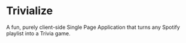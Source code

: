 # Trivialize

A fun, purely client-side Single Page Application that turns any Spotify playlist into a Trivia game.
